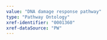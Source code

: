 ```yaml
---
value: "DNA damage response pathway"
type: "Pathway Ontology"
xref-identifier: "0001360"
xref-dataSource: "PW"
---
```

